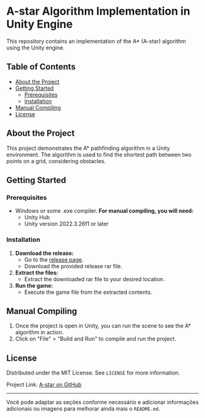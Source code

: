 # A-star Algorithm Implementation in Unity Engine

This repository contains an implementation of the A* (A-star) algorithm using the Unity engine.

## Table of Contents
- [About the Project](#about-the-project)
- [Getting Started](#getting-started)
  - [Prerequisites](#prerequisites)
  - [Installation](#installation)
- [Manual Compiling](#manual-compiling)
- [License](#license)

## About the Project
This project demonstrates the A* pathfinding algorithm in a Unity environment. The algorithm is used to find the shortest path between two points on a grid, considering obstacles.

## Getting Started

### Prerequisites
- Windows or some .exe compiler.
**For manual compiling, you will need:**
  - Unity Hub
  - Unity version 2022.3.26f1 or later
### Installation
1. **Download the release:**
   - Go to the [release page](https://github.com/CarlosRissati/A-star/releases/tag/release).
   - Download the provided release rar file.
2. **Extract the files:**
   - Extract the downloaded rar file to your desired location.
3. **Run the game:**
   - Execute the game file from the extracted contents.
  
## Manual Compiling
1. Once the project is open in Unity, you can run the scene to see the A* algorithm in action.
2. Click on "File" > "Build and Run" to compile and run the project.

## License
Distributed under the MIT License. See `LICENSE` for more information.


Project Link: [A-star on GitHub](https://github.com/CarlosRissati/A-star)

---

Você pode adaptar as seções conforme necessário e adicionar informações adicionais ou imagens para melhorar ainda mais o `README.md`.
